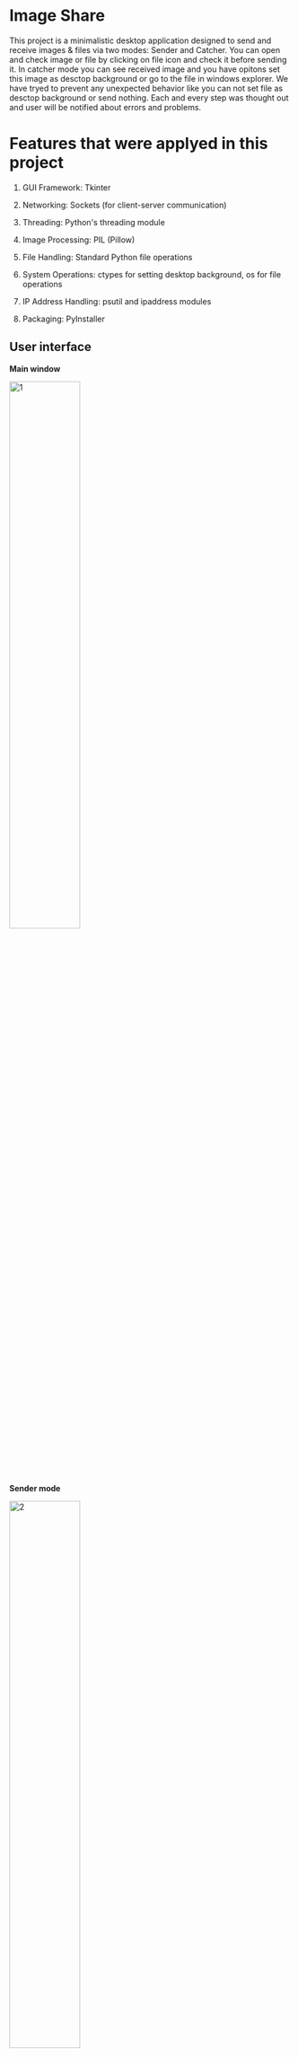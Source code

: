 # Image Share
This project is a minimalistic desktop application designed to send and receive images & files via two modes: Sender and Catcher. You can open and check image or file by clicking on file icon and check it before sending it. In catcher mode you can see received image and you have opitons set this image as desctop background or go to the file in windows explorer. We have tryed to prevent any unexpected behavior like you can not set file as desctop background or send nothing. Each and every step was thought out and user will be notified about errors and problems.

# Features that were applyed in this project
1) GUI Framework: Tkinter

2) Networking: Sockets (for client-server communication)

3) Threading: Python's threading module

4) Image Processing: PIL (Pillow)

5) File Handling: Standard Python file operations

6) System Operations: ctypes for setting desktop background, os for file operations

7) IP Address Handling: psutil and ipaddress modules

8) Packaging: PyInstaller 

## User interface
**Main window**
</p>
        <img src="https://github.com/user-attachments/assets/bbc6093b-bac3-4656-a888-9bef4c9d11f9" alt="1" style="width: 50%; height: auto;"/>
</p>

**Sender mode**
</p>
        <img src="https://github.com/user-attachments/assets/89c41cee-f3a0-406e-88ad-3ed287f501c5" alt="2" style="width: 50%; height: auto;"/>
        <img src="https://github.com/user-attachments/assets/e51e89a5-4368-4f2f-80f7-b46aedc92c61" alt="3" style="width: 50%; height: auto;"/>
        <img src="https://github.com/user-attachments/assets/24bb0a0e-fa4d-46d7-aae5-5231bdb2b40c" alt="4" style="width: 50%; height: auto;"/>
</p>

**Catcher mode**
</p>
        <img src="https://github.com/user-attachments/assets/a7a20960-4a5a-46e3-8cd5-08e34a9d235c" alt="5" style="width: 50%; height: auto;"/>
        <img src="https://github.com/user-attachments/assets/44657081-2c85-4b68-981b-65d314469be4" alt="6" style="width: 50%; height: auto;"/>
        <img src="https://github.com/user-attachments/assets/8d30e10c-058b-4ae2-aacb-bcae8bcc1a74" alt="7" style="width: 50%; height: auto;"/>
        <img src="https://github.com/user-attachments/assets/57bc19f3-311e-471d-9245-ea1d541ef6cf" alt="8" style="width: 50%; height: auto;"/>
</p>

## Installation Guide

**The first way**
1. Clone the repository to your local device: `https://github.com/Niksha36/image_share.git`
2. Create a new virtual environment
3. Install dependencies with the command: `pip install -r requirements.txt`
4. Run the script `ImageShareApp.py` on the devices you want to exchange images with

**The second way**\
Install the files `ImageShareApp.exe` on both devices and run them


## Assembly .exe file

To build the project yourself:
1. install the .exe file library `pyinstaller`
2. use the command: `pyinstaller --onefile ImageShareApp.py`

**If icons or fonts are not displayed correctly, replace the field `datas` in the relevant `.spec` file to the following lines:**

`datas=[
        ('drawables/app_icon.png', 'drawables'),
        ('drawables/icon_back.png', 'drawables'), 
        ('fonts/Roboto-Regular.ttf', 'fonts')
    ],`


## Developers

[Ganzha Eduard](https://github.com/deep-learning-engineer) Б9123-01.03.02сп\
[Shurlo Nikita](https://github.com/Niksha36) Б9123-01.03.02сп 

